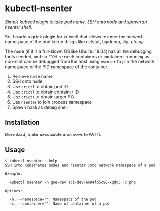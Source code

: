 # kubectl-nsenter

_Simple kubectl plugin to take pod name, SSH onto node and spawn an nsenter shell._

So, I made a quick plugin for kubectl that allows to enter the network namespace of the pod to run things like netstat, tcpdump, dig, _etc pp_

The node (if it is a full-blown OS like Ubuntu 18.04) has all the debugging
tools needed, and so `FROM scratch` containers or containers runnning as
non-root can be debugged from the host using `nsenter` to join the network namespace or
the PID namespace of the container.

1. Retrieve node name
2. SSH onto node
3. Use `crictl` to obtain pod ID
4. Use `crictl` to obtain container ID
5. Use `crictl` to obtain target PID
6. Use `nsenter` to join process namespace
7. Spawn bash as debug shell

## Installation

Download, make exectuable and move to PATH.

## Usage

    $ kubectl nsenter --help
    SSH into Kubernetes nodes and nsenter into network namespace of a pod

    Example:

      kubectl nsenter -n goe-dev api-dev-6d94fd5c98-xqdv5 -c php

    Options:

      -n, --namespace='': Namespace of the pod
      -c, --container='': Name of container of a pod
